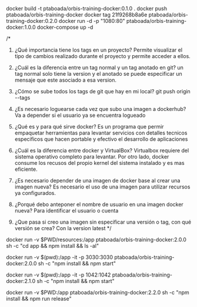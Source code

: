docker build -t ptaboada/orbis-training-docker:0.1.0 .
docker push ptaboada/orbis-training-docker
docker tag 21f9268b8a6e ptaboada/orbis-training-docker:0.2.0 
docker run -d -p "1080:80" ptaboada/orbis-training-docker:1.0.0
docker-compose up -d 

/*
1. ¿Qué importancia tiene los tags en un proyecto?
Permite visualizar el tipo de cambios realizado durante el proyecto y permite acceder a ellos.

2. ¿Cuál es la diferencia entre un tag normal y un tag anotado en git?
un tag normal solo tiene la version y el anotado se puede especificar un mensaje que este asociado a esa version.

3. ¿Cómo se sube todos los tags de git que hay en mi local?
git push origin --tags

4. ¿Es necesario loguearse cada vez que subo una imagen a dockerhub?
Va a depender si el usuario ya se encuentra logueado

5. ¿Qué es y para qué sirve docker?
Es un programa que permir empaquetar herramientas para levantar servicios con detalles tecnicos especificos que hacen portable
y efectivo el desarrollo de aplicaciones 

6. ¿Cuál es la diferencia entre docker y VirtualBox?
Virtualbox requiere del sistema operativo completo para levantar. Por otro lado, docker consume los recusos del propio kernel del sistema instalado y es mas eficiente.

7. ¿Es necesario depender de una imagen de docker base al crear una imagen nueva?
Es necesario el uso de una imagen para utilizar recursos ya configurados.

8. ¿Porqué debo anteponer el nombre de usuario en una imagen docker nueva?
Para identificar el usuario o cuenta

9. ¿Que pasa si creo una imagen sin especificar una versión o tag, con qué versión se crea?
Con la version latest
*/

docker run -v $PWD/resources:/app ptaboada/orbis-training-docker:2.0.0 sh -c "cd app && npm install && ls -al"

docker run -v $(pwd):/app -it -p 3030:3030 ptaboada/orbis-training-docker:2.0.0 sh -c "npm install && npm start"

docker run -v $(pwd):/app -it -p 1042:1042 ptaboada/orbis-training-docker:2.1.0 sh -c "npm install && npm start"

docker run -v $PWD:/app ptaboada/orbis-training-docker:2.2.0 sh -c "npm install && npm run release"